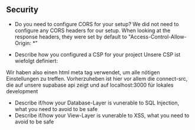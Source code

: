 ## Security

- Do you need to configure CORS for your setup?
We did not need to configure any CORS headers for our setup. When looking at the response headers, they were set by default to "Access-Control-Allow-Origin: *"

- Describe how you configured a CSP for your project
Unsere CSP ist wiefolgt definiert:
    <meta http-equiv="Content-Security-Policy" content="default-src 'self'; script-src 'self' 'unsafe-inline' 'unsafe-eval'; style-src 'self' 'unsafe-inline'; img-src 'self'; font-src 'self' cdn.example.com; connect-src xcwxpqdymboeuchzyzbh.supabase.co localhost:3000;" />

Wir haben also einen html meta tag verwendet, um alle nötigen Einstellungen zu treffen. Vorherzuheben ist hier vor allem die connect-src, die auf unsere supabase api zeigt und auf localhost:3000 für lokales development

- Describe if/how your Database-Layer is vunerable to SQL Injection, what you need to avoid to be safe
- Describe if/how your View-Layer is vunerable to XSS, what you need to avoid to be safe